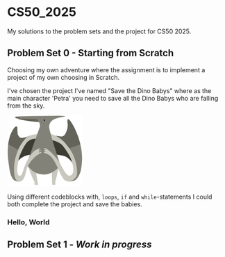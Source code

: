# CS50_2025
My solutions to the problem sets and the project for CS50 2025.

## Problem Set 0 - Starting from Scratch
Choosing my own adventure where the assignment is to 
implement a project of my own choosing in Scratch.

I've chosen the project I've named "Save the Dino Babys" where
as the main character 'Petra' you need to save all the Dino Babys
who are falling from the sky.

![image](https://github.com/olinwiol/CS50_2025/blob/main/Problem%20Set%200/Save%20The%20Dino%20Babys/5381feb0fc1b50ddc2793342daddffef.svg?raw=true)

Using different codeblocks with, `loops`, `if` and `while`-statements I could both
complete the project and save the babies.

### Hello, World



## Problem Set 1 - *Work in progress* 
